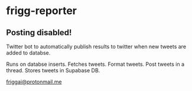 # frigg-reporter
## Posting disabled!
Twitter bot to automatically publish results to twitter when new tweets are added to databse.

Runs on databse inserts.
Fetches tweets.
Format tweets.
Post tweets in a thread.
Stores tweets in Supabase DB.


friggai@protonmail.me